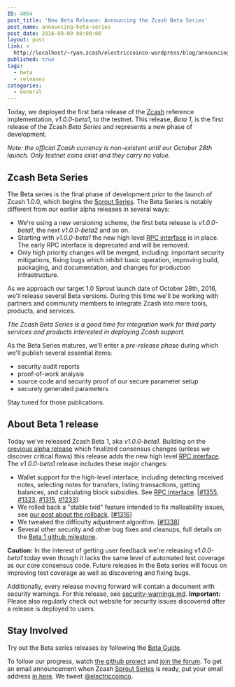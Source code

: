 ```yaml
---
ID: 4864
post_title: 'New Beta Release: Announcing the Zcash Beta Series'
post_name: announcing-beta-series
post_date: 2016-09-09 00:00:00
layout: post
link: >
  http://localhost/~ryan.zcash/electriccoinco-wordpress/blog/announcing-beta-series/
published: true
tags:
  - beta
  - releases
categories:
  - General
---
```

<p>Today, we deployed the first beta release of the <a class="reference external" href="https://github.com/zcash">Zcash</a> reference implementation, <cite>v1.0.0-beta1</cite>, to the testnet. This release, <cite>Beta 1</cite>, is the first release of the Zcash <cite>Beta Series</cite> and represents a new phase of development.</p>
<p><em>Note: the official Zcash currency is non-existent until our October 28th launch. Only testnet coins exist and they carry no value.</em></p>
<div class="section" id="zcash-beta-series">
<h2>Zcash Beta Series</h2>
<p>The Beta series is the final phase of development prior to the launch of Zcash 1.0.0, which begins the <a class="reference external" href="/blog/sprout-roadmap/">Sprout Series</a>. The Beta Series is notably different from our earlier alpha releases in several ways:</p>
<ul class="simple">
<li>We're using a new versioning scheme, the first beta release is <cite>v1.0.0-beta1</cite>, the next <cite>v1.0.0-beta2</cite> and so on.</li>
<li>Starting with <cite>v1.0.0-beta1</cite> the new high level <a class="reference external" href="https://github.com/zcash/zcash/blob/v1.0.0-beta1/doc/payment-api.md">RPC interface</a> is in place. The early RPC interface is deprecated and will be removed.</li>
<li>Only high priority changes will be merged, including: important security mitigations, fixing bugs which inhibit basic operation, improving build, packaging, and documentation, and changes for production infrastructure.</li>
</ul>
<p>As we approach our target 1.0 Sprout launch date of October 28th, 2016, we'll release several Beta versions. During this time we'll be working with partners and community members to integrate Zcash into more tools, products, and services.</p>
<p><em>The Zcash Beta Series is a good time for integration work for third party services and products interested in deploying Zcash support.</em></p>
<p>As the Beta Series matures, we'll enter a <cite>pre-release phase</cite> during which we'll publish several essential items:</p>
<ul class="simple">
<li>security audit reports</li>
<li>proof-of-work analysis</li>
<li>source code and security proof of our secure parameter setup</li>
<li>securely generated parameters</li>
</ul>
<p>Stay tuned for those publications.</p>
</div>
<div class="section" id="about-beta-1-release">
<h2>About Beta 1 release</h2>
<p>Today we've released Zcash Beta 1, aka <cite>v1.0.0-beta1</cite>. Building on the <a class="reference external" href="/blog/new-alpha-release-solidifying-the-consensus-protocol/">previous alpha release</a> which finalized consensus changes (unless we discover critical flaws) this release adds the new high level <a class="reference external" href="https://github.com/zcash/zcash/blob/v1.0.0-beta1/doc/payment-api.md">RPC interface</a>. The <cite>v1.0.0-beta1</cite> release includes these major changes:</p>
<ul class="simple">
<li>Wallet support for the high-level interface, including detecting received notes, selecting notes for transfers, listing transactions, getting balances, and calculating block subsidies. See <a class="reference external" href="https://github.com/zcash/zcash/blob/v1.0.0-beta1/doc/payment-api.md">RPC interface</a>. [<a class="reference external" href="https://github.com/zcash/zcash/pull/1355">#1355</a>, <a class="reference external" href="https://github.com/zcash/zcash/pull/1323">#1323</a>, <a class="reference external" href="https://github.com/zcash/zcash/pull/1315">#1315</a>, <a class="reference external" href="https://github.com/zcash/zcash/pull/1233">#1233</a>]</li>
<li>We rolled back a "stable txid" feature intended to fix malleability issues, see <a class="reference external" href="/blog/metamorphosis-of-malleable-transactions/">our post about the rollback</a>. [<a class="reference external" href="https://github.com/zcash/zcash/pull/1316">#1316</a>]</li>
<li>We tweaked the difficulty adjustment algorithm. [<a class="reference external" href="https://github.com/zcash/zcash/pull/1338">#1338</a>]</li>
<li>Several other security and other bug fixes and cleanups, full details on the <a class="reference external" href="https://github.com/zcash/zcash/milestone/28?closed=1">Beta 1 github milestone</a>.</li>
</ul>
<p><strong>Caution:</strong> In the interest of getting user feedback we're releasing <cite>v1.0.0-beta1</cite> today even though it lacks the same level of automated test coverage as our core consensus code. Future releases in the Beta series will focus on improving test coverage as well as discovering and fixing bugs.</p>
<p>Additionally, every release moving forward will contain a document with security warnings. For this release, see <a class="reference external" href="https://github.com/zcash/zcash/blob/v1.0.0-beta1/doc/security-warnings.md">security-warnings.md</a>. <strong>Important:</strong> Please also regularly check out website for security issues discovered after a release is deployed to users.</p>
</div>
<div class="section" id="stay-involved">
<h2>Stay Involved</h2>
<p>Try out the Beta series releases by following the <a class="reference external" href="https://github.com/zcash/zcash/wiki/Beta-Guide">Beta Guide</a>.</p>
<p>To follow our progress, watch <a class="reference external" href="https://github.com/zcash/zcash/milestones">the github project</a> and <a class="reference external" href="https://forum.z.cash/">join the forum</a>. To get an email announcement when Zcash <a class="reference external" href="/blog/sprout-roadmap/">Sprout Series</a> is ready, put your email address <a class="reference external" href="https://z.cash/#launch-notification">in here</a>. We tweet <a class="reference external" href="https://twitter.com/electriccoinco">@electriccoinco</a>.</p>
</div>
